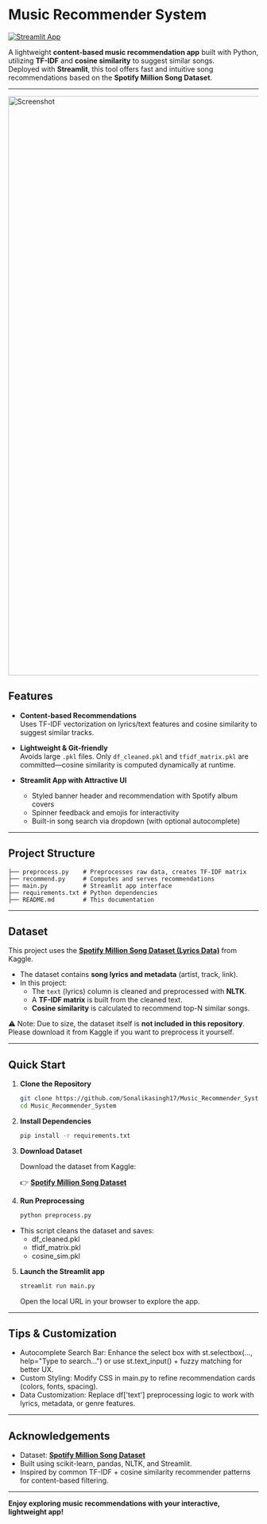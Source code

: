 #  Music Recommender System
[![Streamlit App](https://img.shields.io/badge/Streamlit-Live%20App-brightgreen?logo=streamlit)](https://qwcgfsgz3ckvf7s9pnuuyy.streamlit.app/)

A lightweight **content-based music recommendation app** built with Python, utilizing **TF-IDF** and **cosine similarity** to suggest similar songs.  
Deployed with **Streamlit**, this tool offers fast and intuitive song recommendations based on the **Spotify Million Song Dataset**.

---

<img width="1576" height="1164" alt="Screenshot" src="https://github.com/user-attachments/assets/901d3706-475a-4ab6-81d8-9b82636dd95b" />


##  Features

- **Content-based Recommendations**  
  Uses TF-IDF vectorization on lyrics/text features and cosine similarity to suggest similar tracks.

- **Lightweight & Git-friendly**  
  Avoids large `.pkl` files. Only `df_cleaned.pkl` and `tfidf_matrix.pkl` are committed—cosine similarity is computed dynamically at runtime.

- **Streamlit App with Attractive UI**  
  - Styled banner header and recommendation with Spotify album covers
  - Spinner feedback and emojis for interactivity  
  - Built-in song search via dropdown (with optional autocomplete)

---

##  Project Structure
```
├── preprocess.py    # Preprocesses raw data, creates TF-IDF matrix
├── recommend.py     # Computes and serves recommendations
├── main.py          # Streamlit app interface
├── requirements.txt # Python dependencies
├── README.md        # This documentation
```

---

##  Dataset

This project uses the [**Spotify Million Song Dataset (Lyrics Data)**](https://www.kaggle.com/datasets/notshrirang/spotify-million-song-dataset/data) from Kaggle.  

- The dataset contains **song lyrics and metadata** (artist, track, link).  
- In this project:
  - The `text` (lyrics) column is cleaned and preprocessed with **NLTK**.  
  - A **TF-IDF matrix** is built from the cleaned text.  
  - **Cosine similarity** is calculated to recommend top-N similar songs.  

⚠️ Note: Due to size, the dataset itself is **not included in this repository**. Please download it from Kaggle if you want to preprocess it yourself.

---

##  Quick Start

1. **Clone the Repository**

   ```bash
   git clone https://github.com/Sonalikasingh17/Music_Recommender_System.git
   cd Music_Recommender_System
    ```
2. **Install Dependencies**
   ```bash
   pip install -r requirements.txt
    ```
3. **Download Dataset**

    Download the dataset from Kaggle:

    👉 [**Spotify Million Song Dataset**](https://www.kaggle.com/datasets/notshrirang/spotify-million-song-dataset/data)

4. **Run Preprocessing**
   ```bash
   python preprocess.py
   ```
- This script cleans the dataset and saves:
  - df_cleaned.pkl
  - tfidf_matrix.pkl
  - cosine_sim.pkl

5. **Launch the Streamlit app**
   ```bash
   streamlit run main.py
    ```
   Open the local URL in your browser to explore the app.
   
---


## Tips & Customization

- Autocomplete Search Bar: Enhance the select box with st.selectbox(..., help="Type to search...") or use st.text_input() + fuzzy matching for better UX.
- Custom Styling: Modify CSS in main.py to refine recommendation cards (colors, fonts, spacing).
- Data Customization: Replace df['text'] preprocessing logic to work with lyrics, metadata, or genre features.
  
--- 

## Acknowledgements

- Dataset:  [**Spotify Million Song Dataset**](https://www.kaggle.com/datasets/notshrirang/spotify-million-song-dataset/data) 
- Built using scikit-learn, pandas, NLTK, and Streamlit.
- Inspired by common TF-IDF + cosine similarity recommender patterns for content-based filtering.
  
--- 

**Enjoy exploring music recommendations with your interactive, lightweight app!**
